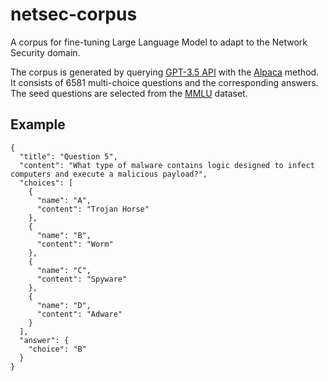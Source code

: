 # netsec-corpus

A corpus for fine-tuning Large Language Model to adapt to the Network Security domain. 

The corpus is generated by querying [GPT-3.5 API](https://platform.openai.com/) with the [Alpaca](https://github.com/tatsu-lab/stanford_alpaca) method. It consists of 6581 multi-choice questions and the corresponding answers. The seed questions are selected from the [MMLU](https://github.com/hendrycks/test) dataset.

## Example

```
{
  "title": "Question 5",
  "content": "What type of malware contains logic designed to infect computers and execute a malicious payload?",
  "choices": [
    {
      "name": "A",
      "content": "Trojan Horse"
    },
    {
      "name": "B",
      "content": "Worm"
    },
    {
      "name": "C",
      "content": "Spyware"
    },
    {
      "name": "D",
      "content": "Adware"
    }
  ],
  "answer": {
    "choice": "B"
  }
}
```
